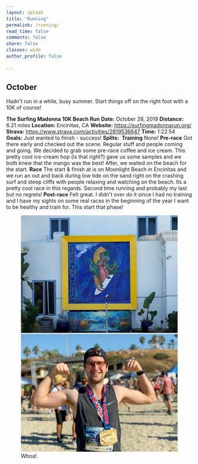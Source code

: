 ```yaml
---
layout: splash
title: "Running"
permalink: /running/
read_time: false
comments: false
share: false
classes: wide
author_profile: false

---
```

## October

Hadn't run in a while, busy summer. Start things off on the right foot with a 10K of course!

**The Surfing Madonna 10K Beach Run**
**Date:** October 26, 2019
**Distance:** 6.21 miles
**Location:** Encinitas, CA
**Website:** https://surfingmadonnarun.org/
**Strava:** https://www.strava.com/activities/2819536647
**Time:** 1:22:54
**Goals:** Just wanted to finish - success!
**Splits:**
<img src="{{ dwelkie.github.io }}/assets/images/Surfingmadonna-1.png" alt="">
**Training**
None!
**Pre-race**
Got there early and checked out the scene. Regular stuff and people coming and going. We decided to grab some pre-race coffee and ice cream. This pretty cool ice-cream hop (is that right?) gave us some samples and we both knew that the mango was the best! After, we waited on the beach for the start.
**Race**
The start & finish at is on Moonlight Beach in Encinitas and we run an out and back during low tide on the sand right on the crashing surf and steep cliffs with people relaxing and watching on the beach. Its a pretty cool race in this regards. Second time running and probably my last but no regrets!
**Post-race**
Felt great. I didn't over do it since I had no training and I have my sights on some real races in the beginning of the year I want to be healthy and train for. This start that phase!
<figure class="half">
    <a href="/assets/images/Surfingmadonna-2.jpg"><img src="/assets/images/Surfingmadonna-2.jpg"></a>
    <a href="/assets/images/Surfingmadonna-3.jpg"><img src="/assets/images/Surfingmadonna-3.jpg"></a>
    <figcaption>Whoa!.</figcaption>
</figure>
